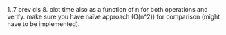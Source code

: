 <continuation from last week>
1..7 prev cls
8. plot time also as a function of n for both operations and verify. make sure you have naïve approach (O(n^2)) for comparison (might have to be implemented).